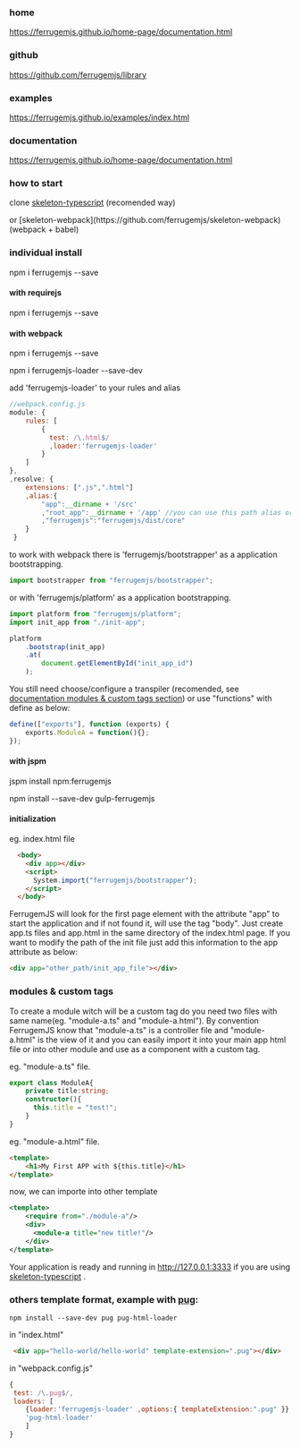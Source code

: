 ### home
https://ferrugemjs.github.io/home-page/documentation.html

### github
https://github.com/ferrugemjs/library

### examples
https://ferrugemjs.github.io/examples/index.html

### documentation
https://ferrugemjs.github.io/home-page/documentation.html

### how to start
clone
[skeleton-typescript](https://github.com/ferrugemjs/skeleton-typescript) (recomended way)
<p>or
[skeleton-webpack](https://github.com/ferrugemjs/skeleton-webpack) (webpack + babel)

### individual install

npm i ferrugemjs --save

#### with requirejs

npm i ferrugemjs --save

#### with webpack

npm i ferrugemjs --save

npm i ferrugemjs-loader --save-dev

add 'ferrugemjs-loader' to your rules and alias
``` javascript
//webpack.config.js
module: {
	rules: [
	    {
	      test: /\.html$/
	      ,loader:'ferrugemjs-loader'
	    }
	]
},
,resolve: {
    extensions: [".js",".html"]
    ,alias:{
    	"app":__dirname + '/src'
		,"root_app":__dirname + '/app' //you can use this path alias or load with 'ferrugemjs/platform'
    	,"ferrugemjs":"ferrugemjs/dist/core"
    }
 }
```
to work with webpack there is 'ferrugemjs/bootstrapper' as a application bootstrapping.
``` javascript
import bootstrapper from "ferrugemjs/bootstrapper";
```
or with 'ferrugemjs/platform' as a application bootstrapping.
``` javascript
import platform from "ferrugemjs/platform";
import init_app from "./init-app";

platform
    .bootstrap(init_app)
    .at(
        document.getElementById("init_app_id")
    );
```

You still need choose/configure a transpiler (recomended, see [documentation modules & custom tags section](DOCUMENTATION.md)) or use "functions" with define as below:
``` javascript
define(["exports"], function (exports) {
	exports.ModuleA = function(){};
});
```




#### with jspm

jspm install npm:ferrugemjs

npm install --save-dev gulp-ferrugemjs


#### initialization

eg. index.html file

``` html
  <body>
    <div app></div>
    <script>
      System.import("ferrugemjs/bootstrapper");
    </script>
  </body>
```
FerrugemJS will look for the first page element with the attribute "app" to start the application and if not found it, will use the tag "body".
Just create app.ts files and app.html in the same directory of the index.html page.
If you want to modify the path of the init file just add this information to the app attribute as below:
``` html
<div app="other_path/init_app_file"></div>
```
### modules & custom tags

To create a module witch will be a custom tag do you need two files with same name(eg. "module-a.ts" and "module-a.html").
By convention FerrugemJS know that "module-a.ts" is a controller file and "module-a.html" is the view of it and you can easily import it into your main app html file or into other module and use as a component with a custom tag.

eg. 
"module-a.ts" file.
``` typescript
export class ModuleA{
    private title:string;
    constructor(){
      this.title = "test!";
    }
}
```

eg. "module-a.html" file.
``` html
<template>
    <h1>My First APP with ${this.title}</h1>
</template>
```

now, we can importe into other template
``` xml
<template>
    <require from="./module-a"/>
    <div>
      <module-a title="new title!"/>
    </div>
</template>
```

Your application is ready and running in http://127.0.0.1:3333 if you are using [skeleton-typescript](https://github.com/ferrugemjs/skeleton-typescript) .


### others template format, example with [pug](https://pugjs.org/api/getting-started.html):

``` 
npm install --save-dev pug pug-html-loader
```
in "index.html"
``` html
 <div app="hello-world/hello-world" template-extension=".pug"></div>
```
in "webpack.config.js"
``` javascript
{
 test: /\.pug$/,
 loaders: [
    {loader:'ferrugemjs-loader' ,options:{ templateExtension:".pug" }},
    'pug-html-loader'
    ]
}
```









